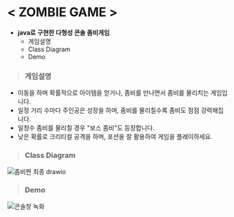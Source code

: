 # < **ZOMBIE GAME** >

- **java로 구현한 다형성 콘솔 좀비게임**.
  - 게임설명
  - Class Diagram
  - Demo


> ### **게임설명**
- 이동을 하며 확률적으로 아이템을 얻거나, 좀비를 만나면서 좀비를 물리치는 게임입니다.
- 일정 거리 수마다 주인공은 성장을 하며, 좀비를 물리칠수록 좀비도 점점 강력해집니다.
- 일정수 좀비를 물리칠 경우 "보스 좀비"도 등장합니다.
- 낮은 확률로 크리티컬 공격을 하며, 포션을 잘 활용하여 게임을 플레이하세요.


> ### **Class Diagram**
![좀비찐 최종 drawio](https://github.com/user-attachments/assets/9dd7da27-6bc9-45b2-9b36-59c5c12bf185)


> ### **Demo**
![콘솔창 녹화](https://github.com/user-attachments/assets/2ff60f99-5c8e-4d25-8236-eb0017952359)

